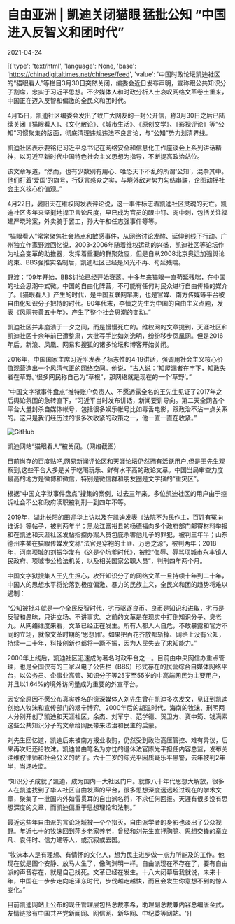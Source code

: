 # 自由亚洲 | 凯迪关闭猫眼 猛批公知 “中国进入反智义和团时代”

2021-04-24

[{'type': 'text/html', 'language': None, 'base': 'https://chinadigitaltimes.net/chinese/feed', 'value': '中国时政论坛凯迪社区的“猫眼看人”等栏目3月30日突然关闭，编委会近日发布声明，宣称跟公共知识分子割席，忠实于习近平思想。不少媒体人和时政分析人士哀叹网络文革卷土重来，中国正在迈入反智和偏激的全民义和团时代。

4月15日，凯迪社区编委会发出了致广大网友的一封公开信，称3月30日之后已陆续关闭《猫眼看人》、《文化散论》、《城市生活》、《原创文学》、《影视评论》等“公知”习惯聚集的版面，彻底清理违规违法不良言论，与“公知”势力划清界线。

凯迪社区表示要铭记习近平总书记在网络安全和信息化工作座谈会上系列讲话精神，以习近平新时代中国特色社会主义思想为指导，不断提高政治站位。

该文章写道，“然而，也有少数别有用心、唯恐天下不乱的所谓‘公知’，混杂其中。他们打着‘爱国’的旗号，行妖言惑众之实，与境外敌对势力勾结串联，企图动摇社会主义核心价值观。”

4月22日，晏阳天在维权网发表评论说，这一事件标志着凯迪社区灵魂的死亡。凯迪社区多年来坚挺地捍卫言论尺度，早已成为官员的眼中钉、肉中刺，包括关注福建严晓玲案，外卖骑手罢工，孙大午和任志强事件等等。

“猫眼看人”常常聚焦社会热点和敏感事件，从网络讨论发酵、延伸到线下行动。广州独立作家野渡回忆说，2003-2006年随着维权运动的兴盛，凯迪社区等论坛作为社会变革的助推器，发挥着重要的群聚效应，但是自从2008北京奥运加强舆论约束、BBS强推实名制后，凯迪社区已经是风光不再、苟延残喘。

野渡：“09年开始，BBS讨论已经开始衰落。十多年来猫眼一直苟延残喘，在中国的社会思潮中式微。中国的自由化阵营，不可能有任何对民众进行自由传播的媒介了。《猫眼看人》产生的时代，是中国互联网早期，也是官媒、南方传媒等平台被自由化知识分子把持的时代。90年代末，李慎之先生为中国的自由主义点题，发表《风雨苍黄五十年》，产生了整个社会思潮的变动。”

凯迪社区并非崩溃于一夕之间，而是慢慢死亡的。维权网的文章提到，天涯社区和凯迪社区十余年前已遭整肃，大批写手比如刘逸明，纷纷移步凤凰网。但是2016年后，新浪、凤凰、网易和搜狐的诸多论坛和博客开始关闭。

2016年，中国国家主席习近平发表了标志性的4·19讲话，强调用社会主义核心价值观营造出一个风清气正的网络空间。他说，“古人说：‘知屋漏者在宇下，知政失者在草野。’很多网民称自己为“草根”，那网络就是现在的一个‘草野’。”

“中国文字狱事件盘点”推特账户负责人、不愿透露全名的王先生见证了2017年之后舆论氛围的急转直下，“习近平当时发布讲话，新闻要讲导向。第二天全网各个平台大量封杀自媒体帐号，包括很多娱乐帐号比如毒舌电影，跟政治不沾一点关系的。这只是我们经历过的很多次收紧的政策之一，他一直一直在收紧。”

![GitHub](https://www.rfa.org/mandarin/yataibaodao/meiti/xx-04222021151241.html/ed7e8470-0b15-4e9a-86c8-bdf9831efc3b.jpeg/@@images/253cb68b-3527-4b9a-93fa-7a3f6fa8a8a8.jpeg)

凯迪网站“猫眼看人”被关闭。（网络截图）

目前尚存的百度贴吧,网易新闻评论区和天涯论坛仍然拥有活跃用户,但是王先生观察到,这些平台大多是关于吃喝玩乐、鲜有水平高的政论文章。中国当局审查力度最高的地方是微博和微信，特别是微信群和朋友圈是文字狱的“重灾区”。

根据“中国文字狱事件盘点”搜集的案例，过去三年来，多位凯迪社区的用户由于控诉社会不公和政府渎职被判刑一到四年不等。

2019年，湖北长阳的田迎华上访以及在凯迪发表《法院不为民作主，百姓有冤向谁诉》等帖子，被判两年半；黑龙江富裕县的杨德福向多个政府部门邮寄材料举报和在凯迪和天涯社区发帖指控办案人员包庇杀害他儿子的罪犯，被判三年半；山东德州李某在猫眼传媒发文称“法官是穿袍的土匪、万恶之源”，被判两年；2018年，河南项城的刘振华发布《这是个坑爹时代》，被控“侮辱、辱骂项城市永丰镇人民政府、项城市公检法机关，以及相关国家公职人员”，判刑四年两个月。

中国文字狱搜集人王先生担心，攻歼知识分子的网络文革一旦持续十年到二十年，中国人的思想水平将沦落到极度偏激、暴力的民族主义，全民义和团的趋势将难以遏制：

“公知被批斗就是一个全民反智时代，劣币驱逐良币。良币是知识和进取，劣币是反智和愚昧，只讲立场、不讲事实。之前的文革是在现实中打倒知识分子、臭老九。从网络维度来看，文革已经正在发生。所有人都人人自危，不敢暴露和官方不同的立场，就像文革时期的‘思想罪’。如果把百花齐放都斩掉、网络上没有公知，持续一二十年，科技创新也都将一蹶不振，因为人民失去了求知能力。”

2000年上线后，凯迪社区迅速成为著名时政平台之一。目前由中央网信办重点管理，也是全国仅有的三家以电子公告栏（BBS）形式存在的民营综合自媒体网络平台，以公务员、企事业高管、知识分子等25岁至55岁的中高端网民为主要用户，并且以1.64%的境外访问量成为重要的外宣平台。

因安全原因不愿公布真实姓名的资深媒体人刘先生曾在凯迪多次发文，见证到凯迪创始人牧沫和宣传部门的艰辛博弈。2000年后的胡温时代，海南的牧沫、刑明两人分别开创了凯迪和天涯社区，余杰、刘军宁、范学德、贺卫方、资中筠、钱满素这些公共知识分子的文章给网民带来法治和民主的启蒙。

刘先生回忆道，凯迪后来被南方报业收购，仍然受到政治高压管控、难有异议，后来再次归还给牧沫。凯迪曾由笔名为亦忱的退休法官陈光平担任内容总监，发布关注维权律师和社会公义的帖子。六十三岁的陈光平因质疑乐平黑警，去年被判2年半，当场收监。

“知识分子成就了凯迪，成为国内一大社区门户。就像八十年代思想大解放，很多人在凯迪找到了华人社区自由发声的平台，很多思想深度远远超过现在的学术文章，聚集了一批国内外如雷贯耳的自由派名将，不求任何回报。天涯有很多没有思想深度的文章，而凯迪偏重于思想理论和法制。”

最近这些年自由派的言论场域被一个个掐灭，自由派学者的身影也淡出了公众视野。年近七十的牧沫回到萍乡老家养老，曾经和刘先生直抒胸臆、思想交锋的章立凡、袁伟时、信力建等人，或沉寂或去国。

“牧沫本人是有理想、有情怀的文化人，想为民主进步做一点力所能及的工作。他现在就是图个安静、放马人生了，像陶渊明一样。自由派现在不存在了，要有自由派的声音存在，就是自己找死。文革已经在发生。十八大闭幕后我就说，未来十年，中国在一步步走向毛泽东时代，步伐越走越快，而且会发生你意想不到的惊人变化。”

目前凯迪网站上公布的现任管理层包括总裁李希，助理副总裁兼内容总编唐金武，友情链接有中国共产党新闻网、网信网、新华网、中纪委等网站。'}]